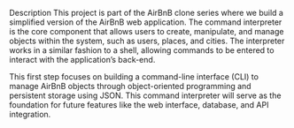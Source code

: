 Description
This project is part of the AirBnB clone series where we build a simplified version of the AirBnB web application. The command interpreter is the core component that allows users to create, manipulate, and manage objects within the system, such as users, places, and cities. The interpreter works in a similar fashion to a shell, allowing commands to be entered to interact with the application’s back-end.

This first step focuses on building a command-line interface (CLI) to manage AirBnB objects through object-oriented programming and persistent storage using JSON. This command interpreter will serve as the foundation for future features like the web interface, database, and API integration.
